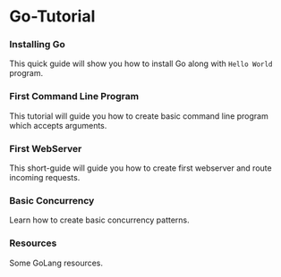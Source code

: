 # Go-Tutorial <br >
### Installing Go <br >
This quick guide will show you how to install Go along with ```Hello World``` program.<br >
### First Command Line Program <br >
This tutorial will guide you how to create basic command line program which accepts arguments.<br >
### First WebServer <br >
This short-guide will guide you how to create first webserver and route incoming requests.<br >
### Basic Concurrency <br >
Learn how to create basic concurrency patterns.<br >
### Resources <br >
Some GoLang resources.





